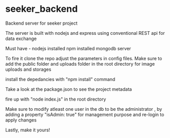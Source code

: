 # seeker_backend
Backend server for seeker project

The server is built with nodejs and express using conventional REST api for data exchange

Must have -
  nodejs installed
  npm installed
  mongodb server

To fire it clone the repo
adjust the parameters in config files.
Make sure to add the public folder and uploads folder in the root directory for image uploads and storages

install the depedancies with "npm install" command

Take a look at the package.json to see the project metadata

fire up with "node index.js" in the root directory

Make sure to modify atleast one user in the db to be the administrator , by adding a property "isAdmin: true" for management purpose and re-login to apply changes

Lastly, make it yours!
